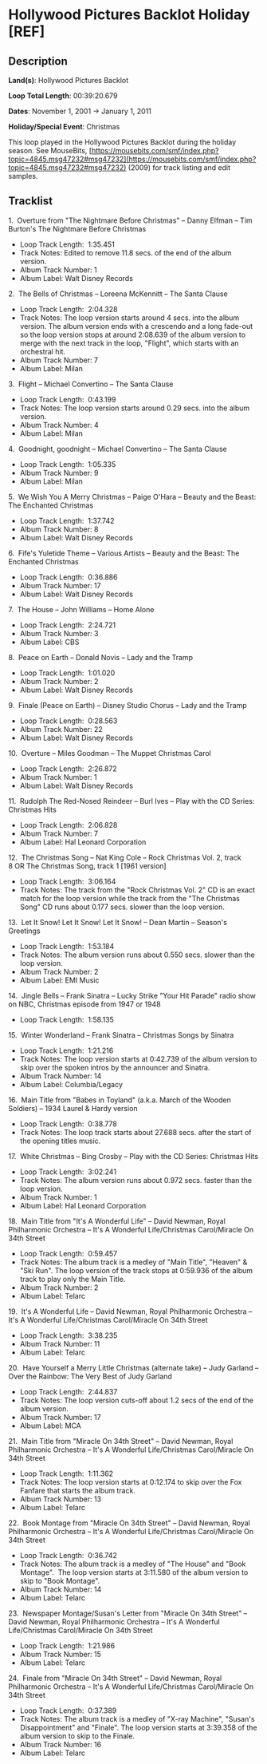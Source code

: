 # Hollywood Pictures Backlot Holiday [REF]

## Description

**Land(s)**: Hollywood Pictures Backlot

**Loop Total Length**: 00:39:20.679

**Dates**: November 1, 2001 → January 1, 2011

**Holiday/Special Event**: Christmas

This loop played in the Hollywood Pictures Backlot during the holiday season. See MouseBits, [https://mousebits.com/smf/index.php?topic=4845.msg47232#msg47232](https://mousebits.com/smf/index.php?topic=4845.msg47232#msg47232) (2009) for track listing and edit samples.

## Tracklist

1\.  Overture from "The Nightmare Before Christmas" – Danny Elfman – Tim Burton's The Nightmare Before Christmas

- Loop Track Length:  1:35.451
- Track Notes: Edited to remove 11.8 secs. of the end of the album version.
- Album Track Number: 1
- Album Label: Walt Disney Records

2\.  The Bells of Christmas – Loreena McKennitt – The Santa Clause

- Loop Track Length:  2:04.328
- Track Notes: The loop version starts around 4 secs. into the album version. The album version ends with a crescendo and a long fade-out so the loop version stops at around 2:08.639 of the album version to merge with the next track in the loop, "Flight", which starts with an orchestral hit.
- Album Track Number: 7
- Album Label: Milan

3\.  Flight – Michael Convertino – The Santa Clause

- Loop Track Length:  0:43.199
- Track Notes: The loop version starts around 0.29 secs. into the album version.
- Album Track Number: 4
- Album Label: Milan

4\.  Goodnight, goodnight – Michael Convertino – The Santa Clause

- Loop Track Length:  1:05.335
- Album Track Number: 9
- Album Label: Milan

5\.  We Wish You A Merry Christmas – Paige O'Hara – Beauty and the Beast: The Enchanted Christmas

- Loop Track Length:  1:37.742
- Album Track Number: 8
- Album Label: Walt Disney Records

6\.  Fife's Yuletide Theme – Various Artists – Beauty and the Beast: The Enchanted Christmas

- Loop Track Length:  0:36.886
- Album Track Number: 17
- Album Label: Walt Disney Records

7\.  The House – John Williams – Home Alone

- Loop Track Length:  2:24.721
- Album Track Number: 3
- Album Label: CBS

8\.  Peace on Earth – Donald Novis – Lady and the Tramp

- Loop Track Length:  1:01.020
- Album Track Number: 2
- Album Label: Walt Disney Records

9\.  Finale (Peace on Earth) – Disney Studio Chorus – Lady and the Tramp

- Loop Track Length:  0:28.563
- Album Track Number: 22
- Album Label: Walt Disney Records

10\.  Overture – Miles Goodman – The Muppet Christmas Carol

- Loop Track Length:  2:26.872
- Album Track Number: 1
- Album Label: Walt Disney Records

11\.  Rudolph The Red-Nosed Reindeer – Burl Ives – Play with the CD Series: Christmas Hits

- Loop Track Length:  2:06.828
- Album Track Number: 7
- Album Label: Hal Leonard Corporation

12\.  The Christmas Song – Nat King Cole – Rock Christmas Vol. 2, track 8 OR The Christmas Song, track 1 [1961 version] 

- Loop Track Length:  3:06.164
- Track Notes: The track from the "Rock Christmas Vol. 2" CD is an exact match for the loop version while the track from the "The Christmas Song" CD runs about 0.177 secs. slower than the loop version.

13\.  Let It Snow! Let It Snow! Let It Snow! – Dean Martin – Season's Greetings

- Loop Track Length:  1:53.184
- Track Notes: The album version runs about 0.550 secs. slower than the loop version.
- Album Track Number: 2
- Album Label: EMI Music

14\.  Jingle Bells – Frank Sinatra – Lucky Strike "Your Hit Parade" radio show on NBC, Christmas episode from 1947 or 1948 

- Loop Track Length:  1:58.135

15\.  Winter Wonderland – Frank Sinatra – Christmas Songs by Sinatra

- Loop Track Length:  1:21.216
- Track Notes: The loop version starts at 0:42.739 of the album version to skip over the spoken intros by the announcer and Sinatra.
- Album Track Number: 14
- Album Label: Columbia/Legacy

16\.  Main Title from "Babes in Toyland" (a.k.a. March of the Wooden Soldiers) – 1934 Laurel & Hardy version

- Loop Track Length:  0:38.778
- Track Notes: The loop track starts about 27.688 secs. after the start of the opening titles music.

17\.  White Christmas – Bing Crosby – Play with the CD Series: Christmas Hits

- Loop Track Length:  3:02.241
- Track Notes: The album version runs about 0.972 secs. faster than the loop version.
- Album Track Number: 1
- Album Label: Hal Leonard Corporation

18\.  Main Title from "It's A Wonderful Life" – David Newman, Royal Philharmonic Orchestra – It's A Wonderful Life/Christmas Carol/Miracle On 34th Street

- Loop Track Length:  0:59.457
- Track Notes: The album track is a medley of "Main Title", "Heaven" & "Ski Run". The loop version of the track stops at 0:59.936 of the album track to play only the Main Title.
- Album Track Number: 2
- Album Label: Telarc

19\.  It's A Wonderful Life – David Newman, Royal Philharmonic Orchestra – It's A Wonderful Life/Christmas Carol/Miracle On 34th Street

- Loop Track Length:  3:38.235
- Album Track Number: 11
- Album Label: Telarc

20\.  Have Yourself a Merry Little Christmas (alternate take) – Judy Garland – Over the Rainbow: The Very Best of Judy Garland

- Loop Track Length:  2:44.837
- Track Notes: The loop version cuts-off about 1.2 secs of the end of the album version.
- Album Track Number: 17
- Album Label: MCA

21\.  Main Title from "Miracle On 34th Street" – David Newman, Royal Philharmonic Orchestra – It's A Wonderful Life/Christmas Carol/Miracle On 34th Street

- Loop Track Length:  1:11.362
- Track Notes: The loop version starts at 0:12.174 to skip over the Fox Fanfare that starts the album track.
- Album Track Number: 13
- Album Label: Telarc

22\.  Book Montage from "Miracle On 34th Street" – David Newman, Royal Philharmonic Orchestra – It's A Wonderful Life/Christmas Carol/Miracle On 34th Street

- Loop Track Length:  0:36.742
- Track Notes: The album track is a medley of "The House" and "Book Montage".  The loop version starts at 3:11.580 of the album version to skip to "Book Montage".
- Album Track Number: 14
- Album Label: Telarc

23\.  Newspaper Montage/Susan's Letter from "Miracle On 34th Street" – David Newman, Royal Philharmonic Orchestra – It's A Wonderful Life/Christmas Carol/Miracle On 34th Street

- Loop Track Length:  1:21.986
- Album Track Number: 15
- Album Label: Telarc

24\.  Finale from "Miracle On 34th Street" – David Newman, Royal Philharmonic Orchestra – It's A Wonderful Life/Christmas Carol/Miracle On 34th Street

- Loop Track Length:  0:37.389
- Track Notes: The album track is a medley of "X-ray Machine", "Susan's Disappointment" and "Finale". The loop version starts at 3:39.358 of the album version to skip to the Finale.
- Album Track Number: 16
- Album Label: Telarc
